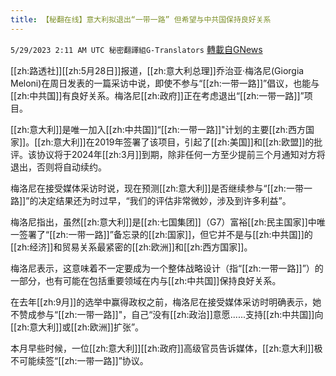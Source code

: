 ```yaml
---
title: 【秘翻在线】意大利拟退出“一带一路” 但希望与中共国保持良好关系
---
```

`5/29/2023 2:11 AM UTC 秘密翻譯組G-Translators` [轉載自GNews](https://gnews.org/articles/1338464)

[[zh:路透社]][[zh:5月28日]]报道，[[zh:意大利总理]]乔治亚·梅洛尼(Giorgia Meloni)在周日发表的一篇采访中说，即使不参与“[[zh:一带一路]]”倡议，也能与[[zh:中共国]]有良好关系。梅洛尼[[zh:政府]]正在考虑退出“[[zh:一带一路]]”项目。

[[zh:意大利]]是唯一加入[[zh:中共国]]“[[zh:一带一路]]"计划的主要[[zh:西方国家]]。[[zh:意大利]]在2019年签署了该项目，引起了[[zh:美国]]和[[zh:欧盟]]的批评。该协议将于2024年[[zh:3月]]到期，除非任何一方至少提前三个月通知对方将退出，否则将自动续约。

梅洛尼在接受媒体采访时说，现在预测[[zh:意大利]]是否继续参与“[[zh:一带一路]]”的决定结果还为时过早，“我们的评估非常微妙，涉及到许多利益”。

梅洛尼指出，虽然[[zh:意大利]]是[[zh:七国集团]]（G7）富裕[[zh:民主国家]]中唯一签署了“[[zh:一带一路]]”备忘录的[[zh:国家]]，但它并不是与[[zh:中共国]]的[[zh:经济]]和贸易关系最紧密的[[zh:欧洲]]和[[zh:西方国家]]。

梅洛尼表示，这意味着不一定要成为一个整体战略设计（指“[[zh:一带一路]]”）的一部分，也有可能在包括重要领域在内与[[zh:中共国]]保持良好关系。

在去年[[zh:9月]]的选举中赢得政权之前，梅洛尼在接受媒体采访时明确表示，她不赞成参与“[[zh:一带一路]]"，自己“没有[[zh:政治]]意愿......支持[[zh:中共国]]向[[zh:意大利]]或[[zh:欧洲]]扩张”。

本月早些时候，一位[[zh:意大利]][[zh:政府]]高级官员告诉媒体，[[zh:意大利]]极不可能续签“[[zh:一带一路]]”协议。
